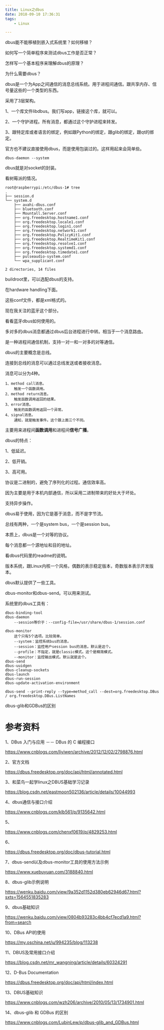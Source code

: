 ```yaml
---
title: Linux之dbus
date: 2018-09-10 17:36:31
tags:
	- Linux

---
```




dbus能不能移植到嵌入式系统里？如何移植？

如何写一个简单程序来测试dbus工作是否正常？

怎样写一个基本程序来理解dbus的原理？

为什么需要dbus？



dbus是一个为App之间通信的消息总线系统。用于进程间通信。跟共享内存、信号量这些的一个类型的东西。

采用了3层架构。

1、一个库文件libdbus。我们写app，链接这个库，就可以。

2、一个守护进程。所有消息，都通过这个守护进程来转发。

3、跟特定库或者语言的绑定，例如跟Python的绑定，跟glib的绑定，跟qt的绑定。

官方也不建议直接使用dbus，而是使用包装过的。这样用起来会简单些。

```
dbus-daemon --system
```

dbus就是对socket的封装。



看树莓派的情况。

```
root@raspberrypi:/etc/dbus-1# tree
.
├── session.d
└── system.d
    ├── avahi-dbus.conf
    ├── bluetooth.conf
    ├── Mountall.Server.conf
    ├── org.freedesktop.hostname1.conf
    ├── org.freedesktop.locale1.conf
    ├── org.freedesktop.login1.conf
    ├── org.freedesktop.network1.conf
    ├── org.freedesktop.PolicyKit1.conf
    ├── org.freedesktop.RealtimeKit1.conf
    ├── org.freedesktop.resolve1.conf
    ├── org.freedesktop.systemd1.conf
    ├── org.freedesktop.timedate1.conf
    ├── pulseaudio-system.conf
    └── wpa_supplicant.conf

2 directories, 14 files
```





buildroot里，可以选配dbus的支持。

在hardware handling下面。



这些conf文件，都是xml格式的。

现在我关注的蓝牙这个部分。

看看蓝牙dbus如何使用的。



多对多的dbus消息都通过dbus后台进程进行中转。相当于一个消息路由。

是一种进程间通信机制，支持一对一和一对多的对等通信。

dbus的主要概念是总线。

连接到总线的消息可以通过总线发送或者接收消息。

消息可以分为4种。

```
1、method call消息。
	触发一个函数调用。
2、method return消息。
	触发函数调用返回的结果。
3、error消息。
	触发的函数调用返回一个异常。
4、signal消息。
	通知，就是触发事件。这个跟上面三个不同。
```

主要用来进程间**函数调用**和进程间**信号广播**。



dbus的特点：

1、低延迟。

2、低开销。

3、高可用。

协议是二进制的，避免了序列化的过程。通信效率高。

因为主要是用于本机内部通信，所以采用二进制带来的好处大于坏处。

支持异步操作。

dbus易于使用，因为它是基于消息，而不是字节流。



总线有两种，一个是system bus，一个是session bus。

本质上，dbus是一个对等的协议。

每个消息都一个源地址和目的地址。



看dbus代码里的readme的说明。

版本系统，跟Linux内核一个风格，偶数的表示稳定版本，奇数版本表示开发版本。



dbus默认提供了一些工具。

dbus-monitor和dbus-send。可以用来测试。



系统里的dbus工具有：

````
dbus-binding-tool
dbus-daemon
	--session等价于：--config-file=/usr/share/dbus-1/session.conf
	
dbus-monitor
	这个只有5个选项。比较简单。
	--system：监控系统bus的消息。
	--session：监控用户session bus的消息。默认是这个。
	--profile：不指定，就是classic模式。这个是精简模式。
	--monitor：监控输出模式。默认就是这个。
dbus-send
dbus-uuidgen
dbus-cleanup-sockets
dbus-launch
dbus-run-session
dbus-update-activation-environment
````



```
dbus-send --print-reply --type=method_call --dest=org.freedesktop.DBus / org.freedesktop.DBus.ListNames
```



dbus-glib和GDBus的区别



# 参考资料

1、DBus 入门与应用 －－ DBus 的 C 编程接口

https://www.cnblogs.com/liyiwen/archive/2012/12/02/2798876.html

2、官方文档

https://dbus.freedesktop.org/doc/api/html/annotated.html

3、和菜鸟一起学linux之DBUS基础学习记录

https://blog.csdn.net/eastmoon502136/article/details/10044993

4、dbus通信与接口介绍

https://www.cnblogs.com/klb561/p/9135642.html

5、

https://www.cnblogs.com/chenxf0619/p/4829253.html

6、

https://dbus.freedesktop.org/doc/dbus-tutorial.html

7、dbus-send以及dbus-monitor工具的使用方法示例

https://www.xuebuyuan.com/3188840.html

8、dbus-glib示例说明

https://wenku.baidu.com/view/9a352d1152d380eb62946d67.html?sxts=1564551835283

9、dbus基础知识

https://wenku.baidu.com/view/0804b93283c4bb4cf7ecd1a9.html?from=search

10、DBus API的使用

https://my.oschina.net/u/994235/blog/113238

11、DBUS及常用接口介绍

https://blog.csdn.net/mr_wangning/article/details/60324291

12、D-Bus Documentation

https://dbus.freedesktop.org/doc/api/html/index.html

13、DBUS基础知识

https://www.cnblogs.com/wzh206/archive/2010/05/13/1734901.html

14、dbus-glib 和 GDBus 的区别

https://www.cnblogs.com/LubinLew/p/dbus-glib_and_GDBus.html